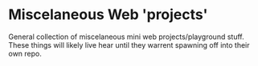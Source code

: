 # Miscelaneous Web 'projects' 

General collection of miscelaneous mini web projects/playground stuff. 
These things will likely live hear until they warrent spawning off into 
their own repo.


